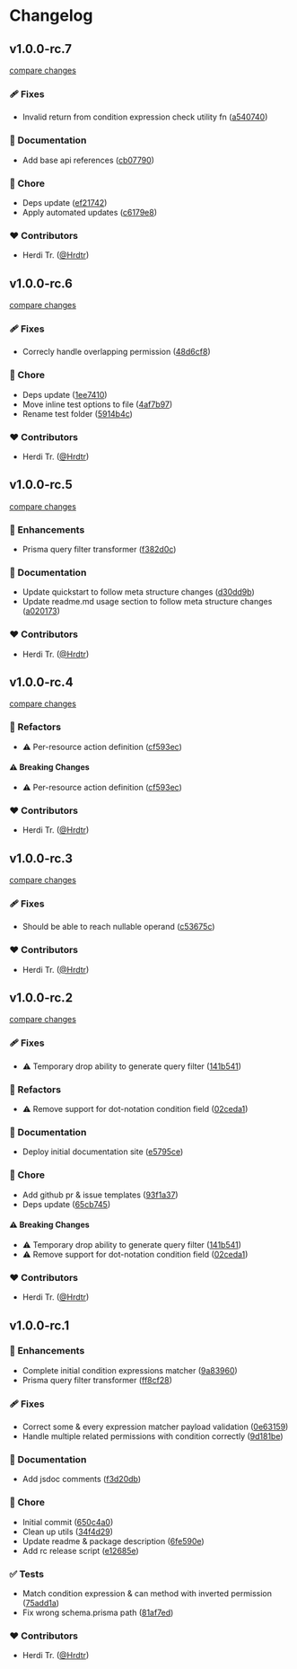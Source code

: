 # Changelog


## v1.0.0-rc.7

[compare changes](https://github.com/Hrdtr/guantr/compare/v1.0.0-rc.6...v1.0.0-rc.7)

### 🩹 Fixes

- Invalid return from condition expression check utility fn ([a540740](https://github.com/Hrdtr/guantr/commit/a540740))

### 📖 Documentation

- Add base api references ([cb07790](https://github.com/Hrdtr/guantr/commit/cb07790))

### 🏡 Chore

- Deps update ([ef21742](https://github.com/Hrdtr/guantr/commit/ef21742))
- Apply automated updates ([c6179e8](https://github.com/Hrdtr/guantr/commit/c6179e8))

### ❤️ Contributors

- Herdi Tr. ([@Hrdtr](http://github.com/Hrdtr))

## v1.0.0-rc.6

[compare changes](https://github.com/Hrdtr/guantr/compare/v1.0.0-rc.5...v1.0.0-rc.6)

### 🩹 Fixes

- Correcly handle overlapping permission ([48d6cf8](https://github.com/Hrdtr/guantr/commit/48d6cf8))

### 🏡 Chore

- Deps update ([1ee7410](https://github.com/Hrdtr/guantr/commit/1ee7410))
- Move inline test options to file ([4af7b97](https://github.com/Hrdtr/guantr/commit/4af7b97))
- Rename test folder ([5914b4c](https://github.com/Hrdtr/guantr/commit/5914b4c))

### ❤️ Contributors

- Herdi Tr. ([@Hrdtr](http://github.com/Hrdtr))

## v1.0.0-rc.5

[compare changes](https://github.com/Hrdtr/guantr/compare/v1.0.0-rc.4...v1.0.0-rc.5)

### 🚀 Enhancements

- Prisma query filter transformer ([f382d0c](https://github.com/Hrdtr/guantr/commit/f382d0c))

### 📖 Documentation

- Update quickstart to follow meta structure changes ([d30dd9b](https://github.com/Hrdtr/guantr/commit/d30dd9b))
- Update readme.md usage section to follow meta structure changes ([a020173](https://github.com/Hrdtr/guantr/commit/a020173))

### ❤️ Contributors

- Herdi Tr. ([@Hrdtr](http://github.com/Hrdtr))

## v1.0.0-rc.4

[compare changes](https://github.com/Hrdtr/guantr/compare/v1.0.0-rc.3...v1.0.0-rc.4)

### 💅 Refactors

- ⚠️  Per-resource action definition ([cf593ec](https://github.com/Hrdtr/guantr/commit/cf593ec))

#### ⚠️ Breaking Changes

- ⚠️  Per-resource action definition ([cf593ec](https://github.com/Hrdtr/guantr/commit/cf593ec))

### ❤️ Contributors

- Herdi Tr. ([@Hrdtr](http://github.com/Hrdtr))

## v1.0.0-rc.3

[compare changes](https://github.com/Hrdtr/guantr/compare/v1.0.0-rc.2...v1.0.0-rc.3)

### 🩹 Fixes

- Should be able to reach nullable operand ([c53675c](https://github.com/Hrdtr/guantr/commit/c53675c))

### ❤️ Contributors

- Herdi Tr. ([@Hrdtr](http://github.com/Hrdtr))

## v1.0.0-rc.2

[compare changes](https://github.com/Hrdtr/guantr/compare/v1.0.0-rc.1...v1.0.0-rc.2)

### 🩹 Fixes

- ⚠️  Temporary drop ability to generate query filter ([141b541](https://github.com/Hrdtr/guantr/commit/141b541))

### 💅 Refactors

- ⚠️  Remove support for dot-notation condition field ([02ceda1](https://github.com/Hrdtr/guantr/commit/02ceda1))

### 📖 Documentation

- Deploy initial documentation site ([e5795ce](https://github.com/Hrdtr/guantr/commit/e5795ce))

### 🏡 Chore

- Add github pr & issue templates ([93f1a37](https://github.com/Hrdtr/guantr/commit/93f1a37))
- Deps update ([65cb745](https://github.com/Hrdtr/guantr/commit/65cb745))

#### ⚠️ Breaking Changes

- ⚠️  Temporary drop ability to generate query filter ([141b541](https://github.com/Hrdtr/guantr/commit/141b541))
- ⚠️  Remove support for dot-notation condition field ([02ceda1](https://github.com/Hrdtr/guantr/commit/02ceda1))

### ❤️ Contributors

- Herdi Tr. ([@Hrdtr](http://github.com/Hrdtr))

## v1.0.0-rc.1


### 🚀 Enhancements

- Complete initial condition expressions matcher ([9a83960](https://github.com/Hrdtr/guantr/commit/9a83960))
- Prisma query filter transformer ([ff8cf28](https://github.com/Hrdtr/guantr/commit/ff8cf28))

### 🩹 Fixes

- Correct some & every expression matcher payload validation ([0e63159](https://github.com/Hrdtr/guantr/commit/0e63159))
- Handle multiple related permissions with condition correctly ([9d181be](https://github.com/Hrdtr/guantr/commit/9d181be))

### 📖 Documentation

- Add jsdoc comments ([f3d20db](https://github.com/Hrdtr/guantr/commit/f3d20db))

### 🏡 Chore

- Initial commit ([650c4a0](https://github.com/Hrdtr/guantr/commit/650c4a0))
- Clean up utils ([34f4d29](https://github.com/Hrdtr/guantr/commit/34f4d29))
- Update readme & package description ([6fe590e](https://github.com/Hrdtr/guantr/commit/6fe590e))
- Add rc release script ([e12685e](https://github.com/Hrdtr/guantr/commit/e12685e))

### ✅ Tests

- Match condition expression & can method with inverted permission ([75add1a](https://github.com/Hrdtr/guantr/commit/75add1a))
- Fix wrong schema.prisma path ([81af7ed](https://github.com/Hrdtr/guantr/commit/81af7ed))

### ❤️ Contributors

- Herdi Tr. ([@Hrdtr](http://github.com/Hrdtr))

